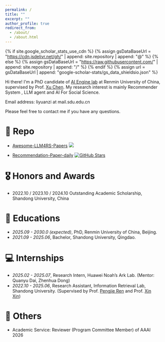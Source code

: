 ```yaml
---
permalink: /
title: ""
excerpt: ""
author_profile: true
redirect_from: 
  - /about/
  - /about.html
---
```


{% if site.google_scholar_stats_use_cdn %}
{% assign gsDataBaseUrl = "https://cdn.jsdelivr.net/gh/" | append: site.repository | append: "@" %}
{% else %}
{% assign gsDataBaseUrl = "https://raw.githubusercontent.com/" | append: site.repository | append: "/" %}
{% endif %}
{% assign url = gsDataBaseUrl | append: "google-scholar-stats/gs_data_shieldsio.json" %}

<span class='anchor' id='about-me'></span>
Hi there! I'm a PhD candidate of [AI Engine lab](https://www.ai-engine-lab.com/) at Renmin University of China, supervised by Prof. [Xu Chen](https://gsai.ruc.edu.cn/chenxu). 
My research interest is mainly Recommender System , LLM agent and AI For Social Science. 

Email address: liyuanzi at mail.sdu.edu.cn

Please feel free to contact me if you have any questions.

# 📝 Repo

<!-- <div class='paper-box'> -->

<div class='paper-box-text' markdown="1">

- [Awesome-LLM4RS-Papers](https://github.com/nancheng58/Awesome-LLM4RS-Papers) [![](https://img.shields.io/github/stars/nancheng58/Awesome-LLM4RS-Papers?style=social&label=Stars)](https://github.com/nancheng58/Awesome-LLM4RS-Papers)

- [Recommendation-Paper-daily](https://github.com/Lyz103/Recommendation-paper-daily)  [![GitHub Stars](https://img.shields.io/github/stars/Lyz103/Recommendation-paper-daily?style=social)](https://github.com/Lyz103/Recommendation-paper-daily)

<!--                -->

# 🎖 Honors and Awards

- 2022.10 / 2023.10 / 2024.10 Outstanding Academic Scholarship, Shandong University, China



<!-- # 📝 Papers -->

<!-- <div class='paper-box'> -->

<!-- <div class='paper-box-text' markdown="1">

[1] **[Uncovering Selective State Space Model's Capabilities in Lifelong Sequential Recommendation
](https://arxiv.org/pdf/2403.16371) - CORR 2024**  
*Jiyuan Yang, **Yuanzi Li**, Jingyu Zhao, Hanbing Wang, Muyang Ma, Jun Ma, Zhaochun Ren, Mengqi Zhang, Xin Xin, Zhumin Chen, Pengjie Ren* -->


<!-- # 🎖 Honors and Awards -->


# 📖 Educations

- *2025.09 - 2030.0 (expected)*, PhD, Renmin University of China, Beijing. 
- *2021.09 - 2025.06*, Bachelor, Shandong University, Qingdao.

# 💻 Internships

- *2025.02 - 2025.07*,  Research Intern, Huawei Noah’s Ark Lab. (Mentor: Quanyu Dai, Zhenhua Dong)
- *2022.10 - 2025.06*, Research Assistant, Information Retrieval Lab, Shandong University.  (Supervised by Prof.  [Pengjie Ren](https://pengjieren.github.io/) and Prof. [Xin Xin](https://xinxin-me.github.io/))

# 💬 Others
- Academic Service: Reviewer (Program Committee Member) of AAAI 2026





